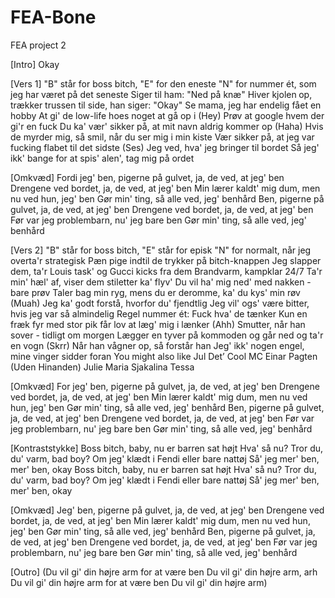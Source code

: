 # FEA-Bone
FEA project 2


[Intro]
Okay

[Vers 1]
"B" står for boss bitch, "E" for den eneste
"N" for nummer ét, som jeg har været på det seneste
Siger til ham: "Ned på knæ"
Hiver kjolen op, trækker trussen til side, han siger: "Okay"
Se mama, jeg har endelig fået en hobby
At gi' de low-life hoes noget at gå op i (Hey)
Prøv at google hvem der gi'r en fuck
Du ka' vær' sikker på, at mit navn aldrig kommer op (Haha)
Hvis de myrder mig, så smil, når du ser mig i min kiste
Vær sikker på, at jeg var fucking flabet til det sidste (Ses)
Jeg ved, hva' jeg bringer til bordet
Så jeg' ikk' bange for at spis' alen', tag mig på ordet

[Omkvæd]
Fordi jeg' ben, pigerne på gulvet, ja, de ved, at jeg' ben
Drengene ved bordet, ja, de ved, at jeg' ben
Min lærer kaldt' mig dum, men nu ved hun, jeg' ben
Gør min' ting, så alle ved, jeg' benhård
Ben, pigerne på gulvet, ja, de ved, at jeg' ben
Drengene ved bordet, ja, de ved, at jeg' ben
Før var jeg problembarn, nu' jeg bare ben
Gør min' ting, så alle ved, jeg' benhård

[Vers 2]
"B" står for boss bitch, "E" står for episk
"N" for normalt, når jeg overta'r strategisk
Pæn pige indtil de trykker på bitch-knappen
Jeg slapper dem, ta'r Louis task' og Gucci kicks fra dem
Brandvarm, kampklar 24/7
Ta'r min' hæl' af, viser dem stiletter ka' flyv'
Du vil ha' mig ned' med nakken - bare prøv
Taler bag min ryg, mens du er deromme, ka' du kys' min røv (Muah)
Jeg ka' godt forstå, hvorfor du' fjendtlig
Jeg vil' ogs' være bitter, hvis jeg var så almindelig
Regel nummer ét: Fuck hva' de tænker
Kun en fræk fyr med stor pik får lov at læg' mig i lænker (Ahh)
Smutter, når han sover - tidligt om morgen
Lægger en tyver på kommoden og går ned og ta'r en vogn (Skrr)
Når han vågner op, så forstår han
Jeg' ikk' nogen engel, mine vinger sidder foran
You might also like
Jul Det’ Cool
MC Einar
Pagten (Uden Hinanden)
Julie Maria
Sjakalina
Tessa

[Omkvæd]
For jeg' ben, pigerne på gulvet, ja, de ved, at jeg' ben
Drengene ved bordet, ja, de ved, at jeg' ben
Min lærer kaldt' mig dum, men nu ved hun, jeg' ben
Gør min' ting, så alle ved, jeg' benhård
Ben, pigerne på gulvet, ja, de ved, at jeg' ben
Drengene ved bordet, ja, de ved, at jeg' ben
Før var jeg problembarn, nu' jeg bare ben
Gør min' ting, så alle ved, jeg' benhård

[Kontraststykke]
Boss bitch, baby, nu er barren sat højt
Hva' så nu? Tror du, du' varm, bad boy?
Om jeg' klædt i Fendi eller bare nattøj
Så' jeg mer' ben, mer' ben, okay
Boss bitch, baby, nu er barren sat højt
Hva' så nu? Tror du, du' varm, bad boy?
Om jeg' klædt i Fendi eller bare nattøj
Så' jeg mer' ben, mer' ben, okay

[Omkvæd]
Jeg' ben, pigerne på gulvet, ja, de ved, at jeg' ben
Drengene ved bordet, ja, de ved, at jeg' ben
Min lærer kaldt' mig dum, men nu ved hun, jeg' ben
Gør min' ting, så alle ved, jeg' benhård
Ben, pigerne på gulvet, ja, de ved, at jeg' ben
Drengene ved bordet, ja, de ved, at jeg' ben
Før var jeg problembarn, nu' jeg bare ben
Gør min' ting, så alle ved, jeg' benhård

[Outro]
(Du vil gi' din højre arm for at være ben
Du vil gi' din højre arm, arh
Du vil gi' din højre arm for at være ben
Du vil gi' din højre arm)
